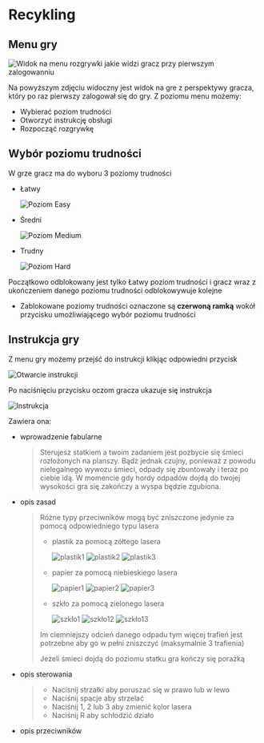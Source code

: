 # Recykling

## Menu gry

![Widok na menu rozgrywki jakie widzi gracz przy pierwszym zalogowanniu](https://i.imgur.com/zq0a5oh.png)

Na powyższym zdjęciu widoczny jest widok na gre z perspektywy gracza, który po raz pierwszy zalogował się do gry.
Z poziomu menu możemy:
- Wybierać poziom trudności
- Otworzyć instrukcję obsługi 
- Rozpocząć rozgrywkę

## Wybór poziomu trudności

W grze gracz ma do wyboru 3 poziomy trudności

  - Łatwy

    ![Poziom Easy](https://i.imgur.com/0YIHOaq.png)
  - Średni

    ![Poziom Medium](https://i.imgur.com/76rssii.png)
  - Trudny

    ![Poziom Hard](https://i.imgur.com/s6cwUV6.png)

Początkowo odblokowany jest tylko Łatwy poziom trudności i gracz wraz z ukończeniem danego poziomu trudności odblokowywuje kolejne
- Zablokowane poziomy trudności oznaczone są **czerwoną ramką** wokół przycisku umożliwiającego wybór poziomu trudności

## Instrukcja gry

Z menu gry możemy przejść do instrukcji klikjąc odpowiedni przycisk

![Otwarcie instrukcji](https://i.imgur.com/NB6q7R8.png)

Po naciśnięciu przycisku oczom gracza ukazuje się instrukcja

![Instrukcja](https://i.imgur.com/bujCAxN.png)

Zawiera ona:
- wprowadzenie fabularne
  > Sterujesz statkiem a twoim zadaniem jest pozbycie się śmieci rozłożonych na planszy. Bądż jednak czujny, ponieważ z powodu nielegalnego wywozu śmieci, odpady się zbuntowały i teraz po ciebie idą. W momencie gdy hordy odpadów dojdą do twojej wysokości gra się zakończy a wyspa będzie zgubiona.
- opis zasad
  > Różne typy przeciwników mogą być zniszczone jedynie za pomocą odpowiedniego typu lasera
  > - plastik za pomocą zółtego lasera
  >   
  >   ![plastik1](https://i.imgur.com/NONQ1Z2.png) ![plastik2](https://i.imgur.com/1cqgBuT.png) ![plastik3](https://i.imgur.com/ZwvSfjm.png)
  > - papier za pomocą niebieskiego lasera
  >   
  >   ![papier1](https://i.imgur.com/0hmTRZL.png) ![papier2](https://i.imgur.com/ily3cpS.png) ![papier3](https://i.imgur.com/rVj6iXH.png)
  > - szkło za pomocą zielonego lasera
  >   
  >   ![szkło1](https://i.imgur.com/WtAKBWY.png) ![szkło12](https://i.imgur.com/z2lx3Io.png) ![szkło13](https://i.imgur.com/SqJ9y6X.png)
  >
  > Im ciemniejszy odcień danego odpadu tym więcej trafień jest potrzebne aby go w pełni zniszczyć (maksymalnie 3 trafienia)
  >
  > Jeżeli śmieci dojdą do poziomu statku gra kończy się porażką
- opis sterowania
  > - Nacisnij strzałki aby poruszać się w prawo lub w lewo
  > - Naciśnij spacje aby strzelać
  > - Naciśnij 1, 2 lub 3 aby zmienić kolor lasera
  > - Naciśnij R aby schłodzić działo
- opis przeciwników
